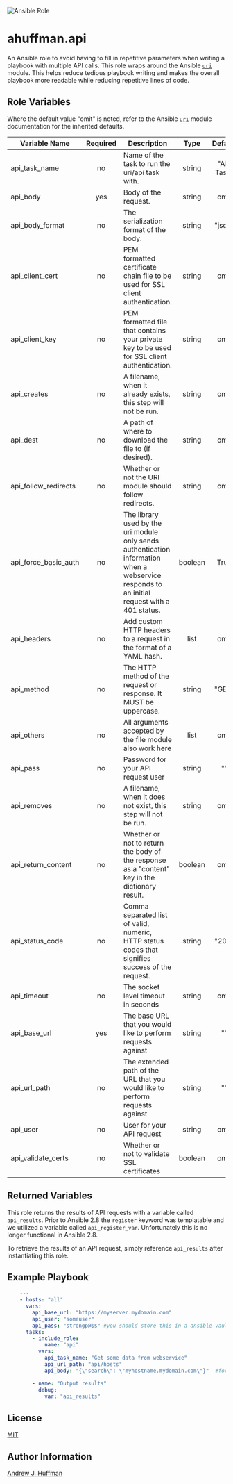 ![Ansible Role](https://img.shields.io/ansible/role/d/28010)

# ahuffman.api
An Ansible role to avoid having to fill in repetitive parameters when writing a playbook with multiple API calls.  This role wraps around the Ansible [`uri`](https://docs.ansible.com/ansible/latest/modules/uri_module.html#uri-module) module.  This helps reduce tedious playbook writing and makes the overall playbook more readable while reducing repetitive lines of code.

## Role Variables
Where the default value "omit" is noted, refer to the Ansible [`uri`](https://docs.ansible.com/ansible/latest/modules/uri_module.html#uri-module) module documentation for the inherited defaults.

|Variable Name|Required|Description|Type|Default|
|---|:---:|---|:---:|:---:|
|api_task_name|no|Name of the task to run the uri/api task with.|string|"API Task"|
|api_body|yes|Body of the request.|string|omit|
|api_body_format|no|The serialization format of the body.|string|"json"|
|api_client_cert|no|PEM formatted certificate chain file to be used for SSL client authentication.|string|omit|
|api_client_key|no|PEM formatted file that contains your private key to be used for SSL client authentication.|string|omit|
|api_creates|no|A filename, when it already exists, this step will not be run.|string|omit|
|api_dest|no|A path of where to download the file to (if desired).|string|omit|
|api_follow_redirects|no|Whether or not the URI module should follow redirects.|string|omit|
|api_force_basic_auth|no|The library used by the uri module only sends authentication information when a webservice responds to an initial request with a 401 status.|boolean|True|
|api_headers|no|Add custom HTTP headers to a request in the format of a YAML hash.|list|omit|
|api_method|no|The HTTP method of the request or response. It MUST be uppercase.|string|"GET"|
|api_others|no|All arguments accepted by the file module also work here|list|omit|
|api_pass|no|Password for your API request user|string|""|
|api_removes|no|A filename, when it does not exist, this step will not be run.|string|omit|
|api_return_content|no|Whether or not to return the body of the response as a "content" key in the dictionary result.|boolean|omit|
|api_status_code|no|Comma separated list of valid, numeric, HTTP status codes that signifies success of the request.|string|"200"|
|api_timeout|no|The socket level timeout in seconds|string|omit|
|api_base_url|yes|The base URL that you would like to perform requests against|string|""|
|api_url_path|no|The extended path of the URL that you would like to perform requests against|string|""|
|api_user|no|User for your API request|string|omit|
|api_validate_certs|no|Whether or not to validate SSL certificates|boolean|omit|

## Returned Variables
This role returns the results of API requests with a variable called `api_results`.  Prior to Ansible 2.8 the `register` keyword was templatable and we utilized a variable called `api_register_var`.  Unfortunately this is no longer functional in Ansible 2.8.  

To retrieve the results of an API request, simply reference `api_results` after instantiating this role.

## Example Playbook
```yaml
    ---
    - hosts: "all"
      vars:
        api_base_url: "https://myserver.mydomain.com"
        api_user: "someuser"
        api_pass: "strongp@$$" #you should store this in a ansible-vault
      tasks:
        - include_role:
            name: "api"
          vars:
            api_task_name: "Get some data from webservice"
            api_url_path: "api/hosts"
            api_body: "{\"search\": \"myhostname.mydomain.com\"}"  #for large bodies, use a template lookup here

        - name: "Output results"
          debug:
            var: "api_results"
```
## License
[MIT](LICENSE)

## Author Information
[Andrew J. Huffman](https://github.com/ahuffman)
